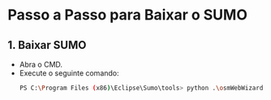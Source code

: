 # Passo a Passo para Baixar o SUMO

## 1. Baixar SUMO
- Abra o CMD.
- Execute o seguinte comando:
  ```bash
  PS C:\Program Files (x86)\Eclipse\Sumo\tools> python .\osmWebWizard.py




